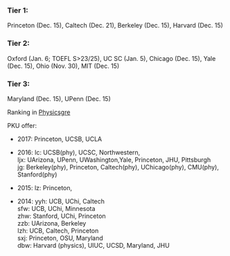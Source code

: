 ### Tier 1: 
Princeton (Dec. 15), Caltech (Dec. 21), Berkeley (Dec. 15), Harvard (Dec. 15)

### Tier 2: 
Oxford (Jan. 6; TOEFL S>23/25), UC SC (Jan. 5), Chicago (Dec. 15), Yale (Dec. 15), Ohio (Nov. 30), MIT (Dec. 15)

### Tier 3: 
Maryland (Dec. 15), UPenn (Dec. 15)


Ranking in [Physicsgre](https://physicsgre.com/viewtopic.php?f=21&t=1536&p=12956&hilit=astro+Yale#p12956)

PKU offer: 
* 2017: Princeton, UCSB, UCLA 

* 2016: 
lc: UCSB(phy), UCSC, Northwestern,  
ljx: UArizona, UPenn, UWashington,Yale, Princeton, JHU, Pittsburgh  
jg: Berkeley(phy), Princeton, Caltech(phy), UChicago(phy), CMU(phy), Stanford(phy) 

* 2015:
lz: Princeton, 

* 2014:
yyh: UCB, UChi, Caltech  
sfw: UCB, UChi, Minnesota  
zhw: Stanford, UChi, Princeton  
zzb: UArizona, Berkeley  
lzh: UCB, Caltech, Princeton  
sxj: Princeton, OSU, Maryland  
dbw: Harvard (physics), UIUC, UCSD, Maryland, JHU


